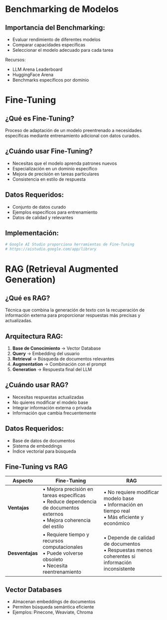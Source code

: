 # Benchmarking de Modelos

## Importancia del Benchmarking:

- Evaluar rendimiento de diferentes modelos
- Comparar capacidades específicas
- Seleccionar el modelo adecuado para cada tarea

Recursos:

- LLM Arena Leaderboard
- HuggingFace Arena
- Benchmarks específicos por dominio


# Fine-Tuning

## ¿Qué es Fine-Tuning?

Proceso de adaptación de un modelo preentrenado a necesidades específicas mediante entrenamiento adicional con datos curados.

## ¿Cuándo usar Fine-Tuning?

- Necesitas que el modelo aprenda patrones nuevos
- Especialización en un dominio específico
- Mejora de precisión en tareas particulares
- Consistencia en estilo de respuesta

## Datos Requeridos:

- Conjunto de datos curado
- Ejemplos específicos para entrenamiento
- Datos de calidad y relevantes

## Implementación:

```python
# Google AI Studio proporciona herramientas de Fine-Tuning
# https://aistudio.google.com/app/library
```


# RAG (Retrieval Augmented Generation)

## ¿Qué es RAG?

Técnica que combina la generación de texto con la recuperación de información externa para proporcionar respuestas más precisas y actualizadas.

## Arquitectura RAG:

1. **Base de Conocimiento** → Vector Database
2. **Query** → Embedding del usuario
3. **Retrieval** → Búsqueda de documentos relevantes
4. **Augmentation** → Combinación con el prompt
5. **Generation** → Respuesta final del LLM

## ¿Cuándo usar RAG?

- Necesitas respuestas actualizadas
- No quieres modificar el modelo base
- Integrar información externa o privada
- Información que cambia frecuentemente

## Datos Requeridos:

- Base de datos de documentos
- Sistema de embeddings
- Índice vectorial para búsqueda

## Fine-Tuning vs RAG

|Aspecto|Fine-Tuning|RAG|
|---|---|---|
|**Ventajas**|• Mejora precisión en tareas específicas<br>• Reduce dependencia de documentos externos<br>• Mejora coherencia del estilo|• No requiere modificar modelo base<br>• Información en tiempo real<br>• Más eficiente y económico|
|**Desventajas**|• Requiere tiempo y recursos computacionales<br>• Puede volverse obsoleto<br>• Necesita reentrenamiento|• Depende de calidad de documentos<br>• Respuestas menos coherentes si información inconsistente|

## Vector Databases

- Almacenan embeddings de documentos
- Permiten búsqueda semántica eficiente
- Ejemplos: Pinecone, Weaviate, Chroma